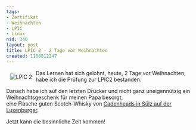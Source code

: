 ```yaml
---
tags:
- Zertifikat
- Weihnachten
- LPIC
- Linux
nid: 340
layout: post
title: LPIC 2 - 2 Tage vor Weihnachten
created: 1166812247
---
```

<img src="http://netzaffe.de/assets/imgs/lpi-lpic2-123x150.gif" alt="LPIC 2" align="left" vspace="10" hspace="10" />
Das Lernen hat sich gelohnt, heute, 2 Tage vor Weihnachten, habe ich die Prüfung zur LPIC2 bestanden.
<p>
Danach habe ich auf den letzten Drücker und nicht ganz uneigennützig ein Weihnachtsgeschenk für meinen Papa besorgt,<br /> eine Flasche guten Scotch-Whisky von <a href="http://www.cadenheads.de">Cadenheads in Sülz auf der Luxenburger</a>.</p>
<p>
Jetzt kann die besinnliche Zeit kommen!</p>
<!--break-->
